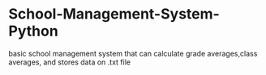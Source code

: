 # School-Management-System-Python
basic school management system that can calculate grade averages,class averages, and stores data on .txt file

